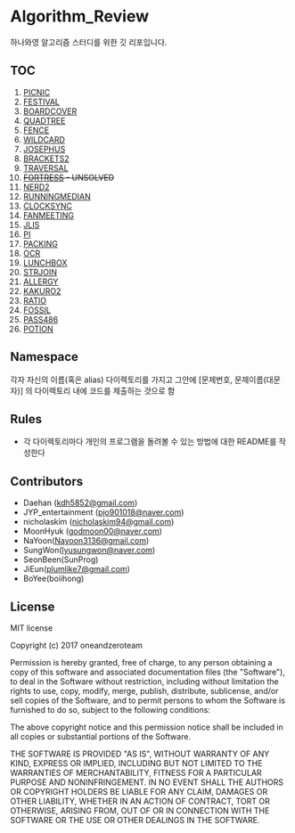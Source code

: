 # Algorithm_Review
하나와영 알고리즘 스터디를 위한 깃 리포입니다.

## TOC
1. [PICNIC](https://algospot.com/judge/problem/read/PICNIC)
2. [FESTIVAL](https://algospot.com/judge/problem/read/FESTIVAL)
3. [BOARDCOVER](https://algospot.com/judge/problem/read/BOARDCOVER)
4. [QUADTREE](https://algospot.com/judge/problem/read/QUADTREE)
5. [FENCE](https://algospot.com/judge/problem/read/FENCE)
6. [WILDCARD](https://algospot.com/judge/problem/read/WILDCARD)
7. [JOSEPHUS](https://algospot.com/judge/problem/read/JOSEPHUS)
8. [BRACKETS2](https://algospot.com/judge/problem/read/BRACKETS2)
9. [TRAVERSAL](https://algospot.com/judge/problem/read/TRAVERSAL)
10. ~~[FORTRESS](https://algospot.com/judge/problem/read/FORTRESS) - UNSOLVED~~
11. [NERD2](https://algospot.com/judge/problem/read/NERD2)
12. [RUNNINGMEDIAN](https://algospot.com/judge/problem/read/RUNNINGMEDIAN)
13. [CLOCKSYNC](https://algospot.com/judge/problem/read/CLOCKSYNC)
14. [FANMEETING](https://algospot.com/judge/problem/read/FANMEETING)
15. [JLIS](https://algospot.com/judge/problem/read/JLIS)
16. [PI](https://algospot.com/judge/problem/read/PI)
17. [PACKING](https://algospot.com/judge/problem/read/PACKING)
18. [OCR](https://algospot.com/judge/problem/read/OCR)
19. [LUNCHBOX](https://algospot.com/judge/problem/read/LUNCHBOX)
20. [STRJOIN](https://algospot.com/judge/problem/read/STRJOIN)
21. [ALLERGY](https://algospot.com/judge/problem/read/ALLERGY)
22. [KAKURO2](https://algospot.com/judge/problem/read/KAKURO2)
23. [RATIO](https://algospot.com/judge/problem/read/RATIO)
22. [FOSSIL](https://algospot.com/judge/problem/read/FOSSIL)
22. [PASS486](https://algospot.com/judge/problem/read/PASS486)
22. [POTION](https://algospot.com/judge/problem/read/POTION)


## Namespace
각자 자신의 이름(혹은 alias) 다이렉토리를 가지고
그안에 [문제번호, 문제이름(대문자)] 의 다이렉토리 내에 코드를 제출하는 것으로 함

## Rules
- 각 다이렉토리마다 개인의 프로그램을 돌려볼 수 있는 방법에 대한 README를 작성한다

## Contributors
- Daehan (kdh5852@gmail.com)
- JYP_entertainment (pjo901018@naver.com)
- nicholaskim (nicholaskim94@gmail.com)
- MoonHyuk (godmoon00@naver.com)
- NaYoon(Nayoon3136@gmail.com)
- SungWon(lyusungwon@naver.com)
- SeonBeen(SunProg)
- JiEun(plumlike7@gmail.com)
- BoYee(boiihong)

## License
MIT license

Copyright (c) 2017 oneandzeroteam

Permission is hereby granted, free of charge, to any person
obtaining a copy of this software and associated documentation
files (the "Software"), to deal in the Software without
restriction, including without limitation the rights to use,
copy, modify, merge, publish, distribute, sublicense, and/or sell
copies of the Software, and to permit persons to whom the
Software is furnished to do so, subject to the following
conditions:

The above copyright notice and this permission notice shall be
included in all copies or substantial portions of the Software.

THE SOFTWARE IS PROVIDED "AS IS", WITHOUT WARRANTY OF ANY KIND,
EXPRESS OR IMPLIED, INCLUDING BUT NOT LIMITED TO THE WARRANTIES
OF MERCHANTABILITY, FITNESS FOR A PARTICULAR PURPOSE AND
NONINFRINGEMENT. IN NO EVENT SHALL THE AUTHORS OR COPYRIGHT
HOLDERS BE LIABLE FOR ANY CLAIM, DAMAGES OR OTHER LIABILITY,
WHETHER IN AN ACTION OF CONTRACT, TORT OR OTHERWISE, ARISING
FROM, OUT OF OR IN CONNECTION WITH THE SOFTWARE OR THE USE OR
OTHER DEALINGS IN THE SOFTWARE.

